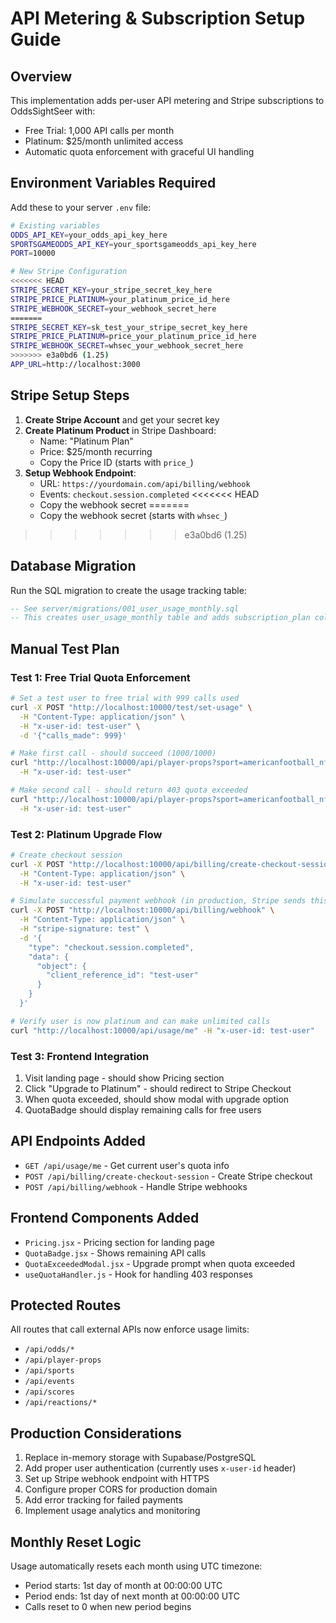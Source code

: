 # API Metering & Subscription Setup Guide

## Overview
This implementation adds per-user API metering and Stripe subscriptions to OddsSightSeer with:
- Free Trial: 1,000 API calls per month
- Platinum: $25/month unlimited access
- Automatic quota enforcement with graceful UI handling

## Environment Variables Required

Add these to your server `.env` file:

```bash
# Existing variables
ODDS_API_KEY=your_odds_api_key_here
SPORTSGAMEODDS_API_KEY=your_sportsgameodds_api_key_here
PORT=10000

# New Stripe Configuration
<<<<<<< HEAD
STRIPE_SECRET_KEY=your_stripe_secret_key_here
STRIPE_PRICE_PLATINUM=your_platinum_price_id_here
STRIPE_WEBHOOK_SECRET=your_webhook_secret_here
=======
STRIPE_SECRET_KEY=sk_test_your_stripe_secret_key_here
STRIPE_PRICE_PLATINUM=price_your_platinum_price_id_here
STRIPE_WEBHOOK_SECRET=whsec_your_webhook_secret_here
>>>>>>> e3a0bd6 (1.25)
APP_URL=http://localhost:3000
```

## Stripe Setup Steps

1. **Create Stripe Account** and get your secret key
2. **Create Platinum Product** in Stripe Dashboard:
   - Name: "Platinum Plan"
   - Price: $25/month recurring
   - Copy the Price ID (starts with `price_`)
3. **Setup Webhook Endpoint**:
   - URL: `https://yourdomain.com/api/billing/webhook`
   - Events: `checkout.session.completed`
<<<<<<< HEAD
   - Copy the webhook secret
=======
   - Copy the webhook secret (starts with `whsec_`)
>>>>>>> e3a0bd6 (1.25)

## Database Migration

Run the SQL migration to create the usage tracking table:

```sql
-- See server/migrations/001_user_usage_monthly.sql
-- This creates user_usage_monthly table and adds subscription_plan column
```

## Manual Test Plan

### Test 1: Free Trial Quota Enforcement
```bash
# Set a test user to free trial with 999 calls used
curl -X POST "http://localhost:10000/test/set-usage" \
  -H "Content-Type: application/json" \
  -H "x-user-id: test-user" \
  -d '{"calls_made": 999}'

# Make first call - should succeed (1000/1000)
curl "http://localhost:10000/api/player-props?sport=americanfootball_nfl&eventId=test-wrapper" \
  -H "x-user-id: test-user"

# Make second call - should return 403 quota exceeded
curl "http://localhost:10000/api/player-props?sport=americanfootball_nfl&eventId=test-wrapper" \
  -H "x-user-id: test-user"
```

### Test 2: Platinum Upgrade Flow
```bash
# Create checkout session
curl -X POST "http://localhost:10000/api/billing/create-checkout-session" \
  -H "Content-Type: application/json" \
  -H "x-user-id: test-user"

# Simulate successful payment webhook (in production, Stripe sends this)
curl -X POST "http://localhost:10000/api/billing/webhook" \
  -H "Content-Type: application/json" \
  -H "stripe-signature: test" \
  -d '{
    "type": "checkout.session.completed",
    "data": {
      "object": {
        "client_reference_id": "test-user"
      }
    }
  }'

# Verify user is now platinum and can make unlimited calls
curl "http://localhost:10000/api/usage/me" -H "x-user-id: test-user"
```

### Test 3: Frontend Integration
1. Visit landing page - should show Pricing section
2. Click "Upgrade to Platinum" - should redirect to Stripe Checkout
3. When quota exceeded, should show modal with upgrade option
4. QuotaBadge should display remaining calls for free users

## API Endpoints Added

- `GET /api/usage/me` - Get current user's quota info
- `POST /api/billing/create-checkout-session` - Create Stripe checkout
- `POST /api/billing/webhook` - Handle Stripe webhooks

## Frontend Components Added

- `Pricing.jsx` - Pricing section for landing page
- `QuotaBadge.jsx` - Shows remaining API calls
- `QuotaExceededModal.jsx` - Upgrade prompt when quota exceeded
- `useQuotaHandler.js` - Hook for handling 403 responses

## Protected Routes

All routes that call external APIs now enforce usage limits:
- `/api/odds/*`
- `/api/player-props`
- `/api/sports`
- `/api/events`
- `/api/scores`
- `/api/reactions/*`

## Production Considerations

1. Replace in-memory storage with Supabase/PostgreSQL
2. Add proper user authentication (currently uses `x-user-id` header)
3. Set up Stripe webhook endpoint with HTTPS
4. Configure proper CORS for production domain
5. Add error tracking for failed payments
6. Implement usage analytics and monitoring

## Monthly Reset Logic

Usage automatically resets each month using UTC timezone:
- Period starts: 1st day of month at 00:00:00 UTC
- Period ends: 1st day of next month at 00:00:00 UTC
- Calls reset to 0 when new period begins
